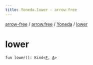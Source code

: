 ```yaml
---
title: Yoneda.lower - arrow-free
---
```


[arrow-free](../../index.html) / [arrow.free](../index.html) / [Yoneda](index.html) / [lower](./lower.html)

# lower

`fun lower(): Kind<`[`F`](index.html#F)`, `[`A`](index.html#A)`>`